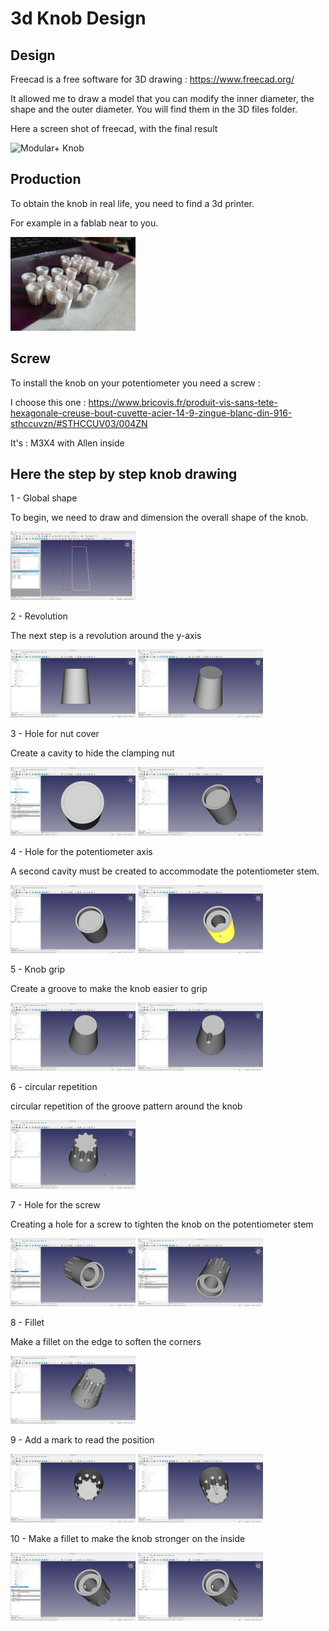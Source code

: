 # 3d Knob Design

## Design

Freecad is a free software for 3D drawing : https://www.freecad.org/

It allowed me to draw a model that you can modify the inner diameter, the shape and the outer diameter.
You will find them in the 3D files folder.

Here a screen shot of freecad, with the final result

![Modular+ Knob](https://github.com/dubhalley/3d-knob-design/assets/5200123/ed52e6e1-5bc4-48bb-a460-40b4ff8dc638)


## Production

To obtain the knob in real life, you need to find a 3d printer.

For example in a fablab near to you.

<img src='Pictures/20240218_144140.jpg' width='200px'/>

## Screw

To install the knob on your potentiometer you need a screw :

I choose this one : https://www.bricovis.fr/produit-vis-sans-tete-hexagonale-creuse-bout-cuvette-acier-14-9-zingue-blanc-din-916-sthccuvzn/#STHCCUV03/004ZN

It's : M3X4 with Allen inside

## Here the step by step knob drawing


1 - Global shape

To begin, we need to draw and dimension the overall shape of the knob.

<img src='How to design 3d/01.png' width='200px'/>


2 - Revolution

The next step is a revolution around the y-axis

<img src='How to design 3d/02.png' width='200px'/>

<img src='How to design 3d/03.png' width='200px'/>


3 - Hole for nut cover

Create a cavity to hide the clamping nut

<img src='How to design 3d/04.png' width='200px'/>

<img src='How to design 3d/05.png' width='200px'/>


4 - Hole for the potentiometer axis

A second cavity must be created to accommodate the potentiometer stem.

<img src='How to design 3d/06.png' width='200px'/>

<img src='How to design 3d/07.png' width='200px'/>


5 - Knob grip

Create a groove to make the knob easier to grip

<img src='How to design 3d/08.png' width='200px'/>

<img src='How to design 3d/09.png' width='200px'/>


6 - circular repetition

circular repetition of the groove pattern around the knob

<img src='How to design 3d/10.png' width='200px'/>


7 - Hole for the screw

Creating a hole for a screw to tighten the knob on the potentiometer stem

<img src='How to design 3d/11.png' width='200px'/>

<img src='How to design 3d/12.png' width='200px'/>


8 - Fillet

Make a fillet on the edge to soften the corners

<img src='How to design 3d/13.png' width='200px'/>


9 - Add a mark to read the position

<img src='How to design 3d/14.png' width='200px'/>

<img src='How to design 3d/15.png' width='200px'/>


10 - Make a fillet to make the knob stronger on the inside

<img src='How to design 3d/16.png' width='200px'/>

<img src='How to design 3d/17.png' width='200px'/>


